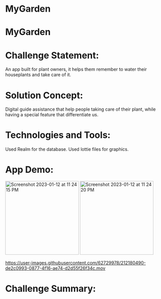 # MyGarden
# MyGarden
# Challenge Statement:
An app built for plant owners, it helps them remember to water their houseplants and take care of it.
# Solution Concept:
Digital guide assistance that help people taking care of their plant, while having a special feature that differentiate us.
# Technologies and Tools:
Used Realm for the database.
Used lottie files for graphics.
# App Demo:
<img width="232" alt="Screenshot 2023-01-12 at 11 24 15 PM" src="https://user-images.githubusercontent.com/62729978/212180252-e8f4787c-6514-489b-9785-a64dd00f9f8c.png">
<img width="232" alt="Screenshot 2023-01-12 at 11 24 20 PM" src="https://user-images.githubusercontent.com/62729978/212180265-7bd1a327-f8df-4638-96ce-77c160168af9.png">

https://user-images.githubusercontent.com/62729978/212180490-de2c0993-0877-4f16-ae74-d2d55f26f34c.mov

# Challenge Summary:

